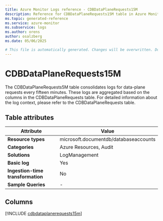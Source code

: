 ```yaml
---
title: Azure Monitor Logs reference - CDBDataPlaneRequests15M
description: Reference for CDBDataPlaneRequests15M table in Azure Monitor Logs.
ms.topic: generated-reference
ms.service: azure-monitor
ms.subservice: logs
ms.author: orens
author: osalzberg
ms.date: 05/06/2025

# This file is automatically generated. Changes will be overwritten. Do not change this file directly.
---
```


# CDBDataPlaneRequests15M

The CDBDataPlaneRequests5M table consolidates logs for data-plane requests every fifteen minutes. These logs are aggregated based on the columns in the CDBDataPlaneRequests table. For detailed information about the log context, please refer to the CDBDataPlaneRequests table.


## Table attributes

|Attribute|Value|
|---|---|
|**Resource types**|microsoft.documentdb/databaseaccounts|
|**Categories**|Azure Resources, Audit|
|**Solutions**| LogManagement|
|**Basic log**|Yes|
|**Ingestion-time transformation**|No|
|**Sample Queries**|-|



## Columns
  
[!INCLUDE [cdbdataplanerequests15m](~/reusable-content/ce-skilling/azure/includes/azure-monitor/reference/tables/cdbdataplanerequests15m-include.md)]
